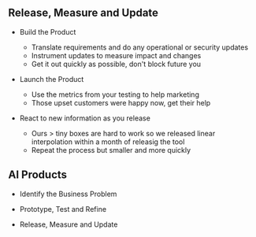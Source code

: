 Release, Measure and Update
---------------------------

- Build the Product
    - Translate requirements and do any operational or security updates
    - Instrument updates to measure impact and changes
    - Get it out quickly as possible, don't block future you

- Launch the Product
    - Use the metrics from your testing to help marketing
    - Those upset customers were happy now, get their help

- React to new information as you release
    - Ours > tiny boxes are hard to work so we released linear interpolation within a month of releasig the tool
    - Repeat the process but smaller and more quickly

AI Products
-----------

- Identify the Business Problem

- Prototype, Test and Refine

- Release, Measure and Update

